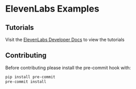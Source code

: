 # ElevenLabs Examples

## Tutorials

Visit the [ElevenLabs Developer Docs](https://elevenlabs.io/docs/api-reference/getting-started) to view the tutorials

## Contributing

Before contributing please install the pre-commit hook with:

```bash
pip install pre-commit
pre-commit install
```
